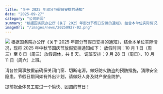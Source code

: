 ```yaml
---
title: "关于 2025 年部分节假日安排的通知"
date: "2025-09-27"
category: "公司新闻"
summary: "根据国务院办公厅《关于 2025 年部分节假日安排的通知》，结合本单位实际情况，现将 2025 年五一劳动节放假安排通知如下：​"
imageUrl: "/images/news/20250927-02.png"
---
```


![](/images/news/20250927-01.png)
根据国务院办公厅《关于 2025 年部分节假日安排的通知》，结合本单位实际情况，现将 2025 年中秋节国庆节放假安排通知如下：
放假时间：10 月 1 日（周三）至 8 日（周三）放假调休，共 8 天。
调班安排：9 月 28 日（周日）、10 月 11 日（周六）上班。

请各位同事放假前确保关闭门窗、切断电源，做好防火防盗的预防措施，消除安全隐患。节假日期间如有外出计划，请做好人身及财产安全防护。

提前祝全体员工度过一个愉快、团圆的节日！

